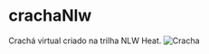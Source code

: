 # crachaNlw

Crachá virtual criado na trilha NLW Heat.
![Cracha](https://user-images.githubusercontent.com/66633130/138568100-2c493c80-f045-4d77-b545-340bb11c06b9.png)
